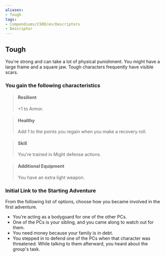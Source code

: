 ```yaml
---
aliases:
- Tough
tags:
- Compendiums/CSRD/en/Descriptors
- Descriptor
---
```


## Tough  
You're strong and can take a lot of physical punishment. You might have a large frame and a square jaw. Tough characters frequently have visible scars.
### You gain the following characteristics  
> #### Resilient
> +1 to Armor.  

> #### Healthy
> Add 1 to the points you regain when you make a recovery roll.  

> #### Skill
> You're trained in Might defense actions.  

> #### Additional Equipment
> You have an extra light weapon.  

### Initial Link to the Starting Adventure  
From the following list of options, choose how you became involved in the first adventure.  
- You're acting as a bodyguard for one of the other PCs.  
- One of the PCs is your sibling, and you came along to watch out for them.  
- You need money because your family is in debt.  
- You stepped in to defend one of the PCs when that character was threatened. While talking to them afterward, you heard about the group's task.  
